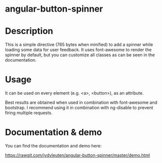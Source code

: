 angular-button-spinner
===========================

# Description

This is a simple directive (765 bytes when minified) to add a spinner while loading some data for user feedback. It uses font-awesome to render the spinner by default, but you can customize all classes as can be seen in the documentation.

# Usage
It can be used on every element (e.g. &lt;a&gt;, &lt;button&gt;), as an attribute.

Best results are obtained when used in combination with font-awesome and bootstrap. I recommend using it in combination with ng-disable to prevent firing multiple requests.

# Documentation & demo

You can find the documentation and demo here:
 
https://rawgit.com/jvdvleuten/angular-button-spinner/master/demo.html

